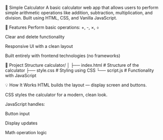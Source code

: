 🧮 Simple Calculator
A basic calculator web app that allows users to perform simple arithmetic operations like addition, subtraction, multiplication, and division. Built using HTML, CSS, and Vanilla JavaScript.

🚀 Features
Perform basic operations: +, -, ×, ÷

Clear and delete functionality

Responsive UI with a clean layout

Built entirely with frontend technologies (no frameworks)

📂 Project Structure
calculator/
│
├── index.html        # Structure of the calculator
├── style.css         # Styling using CSS
└── script.js         # Functionality with JavaScript

💡 How It Works
HTML builds the layout — display screen and buttons.

CSS styles the calculator for a modern, clean look.

JavaScript handles:

Button input

Display updates

Math operation logic

